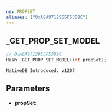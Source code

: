 ```yaml
---
ns: PROPSET
aliases: ["0xA6A9712955F53D9C"]
---
```

## _GET_PROP_SET_MODEL

```c
// 0xA6A9712955F53D9C
Hash _GET_PROP_SET_MODEL(int propSet);
```

```
NativeDB Introduced: v1207
```

## Parameters
* **propSet**:
